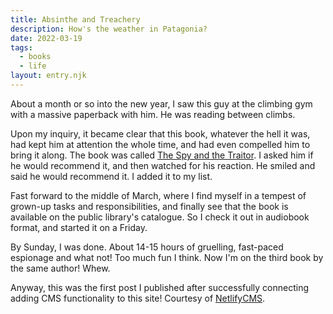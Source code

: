 ```yaml
---
title: Absinthe and Treachery
description: How's the weather in Patagonia?
date: 2022-03-19
tags:
  - books
  - life
layout: entry.njk
---
```

About a month or so into the new year, I saw this guy at the climbing gym with a massive paperback with him. He was reading between climbs.

Upon my inquiry, it became clear that this book, whatever the hell it was, had kept him at attention the whole time, and had even compelled him to bring it along. The book was called [The Spy and the Traitor](https://www.goodreads.com/book/show/37542581-the-spy-and-the-traitor). I asked him if he would recommend it, and then watched for his reaction. He smiled and said he would recommend it. I added it to my list.

Fast forward to the middle of March, where I find myself in a tempest of grown-up tasks and responsibilities, and finally see that the book is available on the public library's catalogue. So I check it out in audiobook format, and started it on a Friday.

By Sunday, I was done. About 14-15 hours of gruelling, fast-paced espionage and what not! Too much fun I think. Now I'm on the third book by the same author! Whew.

Anyway, this was the first post I published after successfully connecting adding CMS functionality to this site! Courtesy of [NetlifyCMS](netlifycms.org).